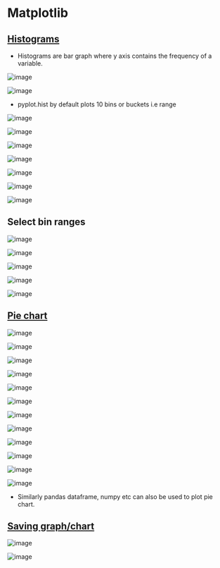 # Matplotlib

## [Histograms](https://matplotlib.org/3.2.2/api/_as_gen/matplotlib.pyplot.hist.html)

* Histograms are bar graph where y axis contains the frequency of a variable.

![image](https://user-images.githubusercontent.com/63589909/86804245-632fef00-c094-11ea-9b1a-cf906220aa64.png)

![image](https://user-images.githubusercontent.com/63589909/86804387-7fcc2700-c094-11ea-8bfb-dc97860d82ee.png)

* pyplot.hist by default plots 10 bins or buckets i.e range

![image](https://user-images.githubusercontent.com/63589909/86806145-354baa00-c096-11ea-8069-71626c331311.png)

![image](https://user-images.githubusercontent.com/63589909/86806524-94112380-c096-11ea-87e8-f42e1f00c6ed.png)

![image](https://user-images.githubusercontent.com/63589909/86806585-a1c6a900-c096-11ea-8273-1e602625aaed.png)

![image](https://user-images.githubusercontent.com/63589909/86806789-d89cbf00-c096-11ea-962c-2e13bb9eaa8a.png)

![image](https://user-images.githubusercontent.com/63589909/86806872-efdbac80-c096-11ea-9f8b-1da9552ee688.png)

![image](https://user-images.githubusercontent.com/63589909/86806929-fcf89b80-c096-11ea-8039-88c1fddfe882.png)

![image](https://user-images.githubusercontent.com/63589909/86806985-0a158a80-c097-11ea-86be-e7ff081442f6.png)

## Select bin ranges

![image](https://user-images.githubusercontent.com/63589909/86807518-92942b00-c097-11ea-8cf4-a9cbda1ca968.png)

![image](https://user-images.githubusercontent.com/63589909/86809619-ad679f00-c099-11ea-92ce-3099af8c65a1.png)

![image](https://user-images.githubusercontent.com/63589909/86810133-3bdc2080-c09a-11ea-948a-8d408002b8ec.png)


![image](https://user-images.githubusercontent.com/63589909/86815165-fa4e7400-c09f-11ea-9b6f-24b078f67913.png)

![image](https://user-images.githubusercontent.com/63589909/86815200-033f4580-c0a0-11ea-87f1-3fd4f8002dfa.png)

## [Pie chart](https://matplotlib.org/3.1.1/api/_as_gen/matplotlib.pyplot.pie.html)

![image](https://user-images.githubusercontent.com/63589909/86821019-7c8e6680-c0a7-11ea-9e1d-2f7aecf36098.png)

![image](https://user-images.githubusercontent.com/63589909/86821047-8912bf00-c0a7-11ea-88e0-a007e3acee04.png)

![image](https://user-images.githubusercontent.com/63589909/86821149-a34c9d00-c0a7-11ea-83b5-8eb7d26291f7.png)

![image](https://user-images.githubusercontent.com/63589909/86821223-c0816b80-c0a7-11ea-8268-0318542b93d7.png)

![image](https://user-images.githubusercontent.com/63589909/86821477-12c28c80-c0a8-11ea-89bd-248b25a32c4f.png)

![image](https://user-images.githubusercontent.com/63589909/86821770-6e8d1580-c0a8-11ea-9513-95118f60c972.png)

![image](https://user-images.githubusercontent.com/63589909/86821804-7b116e00-c0a8-11ea-9937-01f36632d2a4.png)

![image](https://user-images.githubusercontent.com/63589909/86821920-97ada600-c0a8-11ea-822d-2ee10b48143b.png)

![image](https://user-images.githubusercontent.com/63589909/86822168-e52a1300-c0a8-11ea-952c-9acc277db46a.png)

![image](https://user-images.githubusercontent.com/63589909/86822247-fffc8780-c0a8-11ea-890b-568fa91a97ce.png)

![image](https://user-images.githubusercontent.com/63589909/86822440-4225c900-c0a9-11ea-86a2-2e5e1f0915b7.png)

![image](https://user-images.githubusercontent.com/63589909/86822503-55d12f80-c0a9-11ea-956a-076f4e1c6584.png)
 
* Similarly pandas dataframe, numpy etc can also be used to plot pie chart.

## [Saving graph/chart](https://matplotlib.org/3.1.1/api/_as_gen/matplotlib.pyplot.savefig.html)

![image](https://user-images.githubusercontent.com/63589909/86823220-34bd0e80-c0aa-11ea-8d78-7de3cf24013d.png)

![image](https://user-images.githubusercontent.com/63589909/86823482-85346c00-c0aa-11ea-9f5b-12183882eec8.png)

